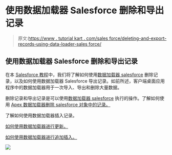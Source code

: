 # 使用数据加载器 Salesforce 删除和导出记录

> 原文:[https://www . tutorial kart . com/sales force/deleting-and-export-records-using-data-loader-sales force/](https://www.tutorialkart.com/salesforce/deleting-and-exporting-records-using-data-loader-salesforce/)

## 使用数据加载器 Salesforce 删除和导出记录

在本 [Salesforce 教程](https://www.tutorialkart.com/salesforce-tutorials/)中，我们将了解如何使用[数据加载器 salesforce](https://www.tutorialkart.com/salesforce/inserting-a-record-using-apex-data-loader/) 删除记录，以及如何使用数据加载器 Salesforce 导出记录。如前所述，客户端桌面应用程序中的数据加载器用于一次导入、导出和删除大量数据。

删除记录和导出记录是可以使用[数据加载器 salesforce](https://www.tutorialkart.com/salesforce/data-loader-upsert-updating-and-inserting-a-record/) 执行的操作。了解如何使用 [Apex 数据加载器删除 salesforce 对象中的记录。](https://www.tutorialkart.com/salesforce/inserting-a-record-using-apex-data-loader/)

了解如何使用数据加载器插入记录。

[如何使用数据加载器进行更新。](https://www.tutorialkart.com/salesforce/data-loader-upsert-updating-and-inserting-a-record/)

[如何使用数据加载器进行追加插入。](https://www.tutorialkart.com/salesforce/data-loader-upsert-updating-and-inserting-a-record/)

[![](../Images/925da31b32d6bc3827932f6c8afb11bb.png)](https://www.tutorialkart.com/)